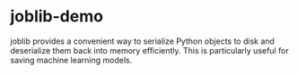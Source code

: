 # joblib-demo
joblib provides a convenient way to serialize Python objects to disk and deserialize them back into memory efficiently. This is particularly useful for saving machine learning models.
